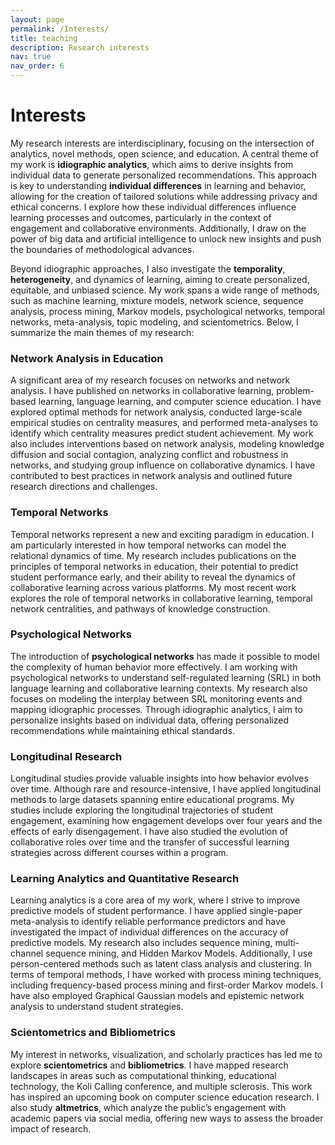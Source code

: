 ```yaml
---
layout: page
permalink: /Interests/
title: teaching
description: Research interests
nav: true
nav_order: 6
---
```


# Interests

My research interests are interdisciplinary, focusing on the intersection of analytics, novel methods, open science, and education. A central theme of my work is **idiographic analytics**, which aims to derive insights from individual data to generate personalized recommendations. This approach is key to understanding **individual differences** in learning and behavior, allowing for the creation of tailored solutions while addressing privacy and ethical concerns. I explore how these individual differences influence learning processes and outcomes, particularly in the context of engagement and collaborative environments. Additionally, I draw on the power of big data and artificial intelligence to unlock new insights and push the boundaries of methodological advances.

Beyond idiographic approaches, I also investigate the **temporality**, **heterogeneity**, and dynamics of learning, aiming to create personalized, equitable, and unbiased science. My work spans a wide range of methods, such as machine learning, mixture models, network science, sequence analysis, process mining, Markov models, psychological networks, temporal networks, meta-analysis, topic modeling, and scientometrics. Below, I summarize the main themes of my research:

### Network Analysis in Education
A significant area of my research focuses on networks and network analysis. I have published on networks in collaborative learning, problem-based learning, language learning, and computer science education. I have explored optimal methods for network analysis, conducted large-scale empirical studies on centrality measures, and performed meta-analyses to identify which centrality measures predict student achievement. My work also includes interventions based on network analysis, modeling knowledge diffusion and social contagion, analyzing conflict and robustness in networks, and studying group influence on collaborative dynamics. I have contributed to best practices in network analysis and outlined future research directions and challenges.

### Temporal Networks
Temporal networks represent a new and exciting paradigm in education. I am particularly interested in how temporal networks can model the relational dynamics of time. My research includes publications on the principles of temporal networks in education, their potential to predict student performance early, and their ability to reveal the dynamics of collaborative learning across various platforms. My most recent work explores the role of temporal networks in collaborative learning, temporal network centralities, and pathways of knowledge construction.

### Psychological Networks
The introduction of **psychological networks** has made it possible to model the complexity of human behavior more effectively. I am working with psychological networks to understand self-regulated learning (SRL) in both language learning and collaborative learning contexts. My research also focuses on modeling the interplay between SRL monitoring events and mapping idiographic processes. Through idiographic analytics, I aim to personalize insights based on individual data, offering personalized recommendations while maintaining ethical standards.

### Longitudinal Research
Longitudinal studies provide valuable insights into how behavior evolves over time. Although rare and resource-intensive, I have applied longitudinal methods to large datasets spanning entire educational programs. My studies include exploring the longitudinal trajectories of student engagement, examining how engagement develops over four years and the effects of early disengagement. I have also studied the evolution of collaborative roles over time and the transfer of successful learning strategies across different courses within a program.

### Learning Analytics and Quantitative Research
Learning analytics is a core area of my work, where I strive to improve predictive models of student performance. I have applied single-paper meta-analysis to identify reliable performance predictors and have investigated the impact of individual differences on the accuracy of predictive models. My research also includes sequence mining, multi-channel sequence mining, and Hidden Markov Models. Additionally, I use person-centered methods such as latent class analysis and clustering. In terms of temporal methods, I have worked with process mining techniques, including frequency-based process mining and first-order Markov models. I have also employed Graphical Gaussian models and epistemic network analysis to understand student strategies.

### Scientometrics and Bibliometrics
My interest in networks, visualization, and scholarly practices has led me to explore **scientometrics** and **bibliometrics**. I have mapped research landscapes in areas such as computational thinking, educational technology, the Koli Calling conference, and multiple sclerosis. This work has inspired an upcoming book on computer science education research. I also study **altmetrics**, which analyze the public’s engagement with academic papers via social media, offering new ways to assess the broader impact of research.

